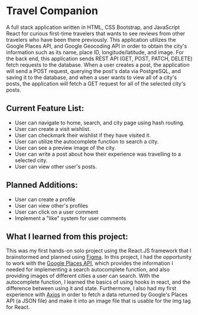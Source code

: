 # Travel Companion
<p>
A full stack application written in HTML, CSS Bootstrap, and JavaScript React for curious first-time travelers that wants to see reviews from other travelers who have been there previously. This application utilizes the Google Places API, and Google Geocoding API in order to obtain the city's information such as its name, place ID, longitude/latitude, and image. For the back end, this application sends REST API (GET, POST, PATCH, DELETE) fetch requests to the database. When a user creates a post, the application will send a POST request, querying the post's data via PostgreSQL, and saving it to the database, and when a user wants to view all of a city's posts, the application will fetch a GET request for all of the selected city's posts.
</p>

## Current Feature List:
<ul>
  <li>User can navigate to home, search, and city page using hash routing.</li>
  <li>User can create a visit wishlist.</li>
  <li>User can checkmark their wishlist if they have visited it.</li>
  <li>User can utilize the autocomplete function to search a city.</li>
  <li>User can see a preview image of the city.</li>
  <li>User can write a post about how their experience was travelling to a selected city.</li>
  <li>User can view other user's posts.</li>
</ul>

## Planned Additions:
<ul>
  <li>User can create a profile</li>
  <li>User can view other's profiles</li>
  <li>User can click on a user comment</li>
  <li>Implement a "like" system for user comments</li>
</ul>

## What I learned from this project:
<p>This was my first hands-on solo project using the React.JS framework that I brainstormed and planned using <a href="https://www.figma.com/">Figma</a>. In this project, I had the opportunity to work with the <a href="https://developers.google.com/maps/documentation/places/web-service/overview">Google Places API</a>, which provides the information I needed for implementing a search autocomplete function, and also providing images of different cities a user can search. With the autocomplete function, I learned the basics of using hooks in react, and the difference between using it and state. Furthermore, I also had my first experience with <a href="https://www.npmjs.com/package/react-axios">Axios</a> in order to fetch a data returned by Google's Places API (a JSON file) and make it into an image file that is usable for the img tag for React.</p>
